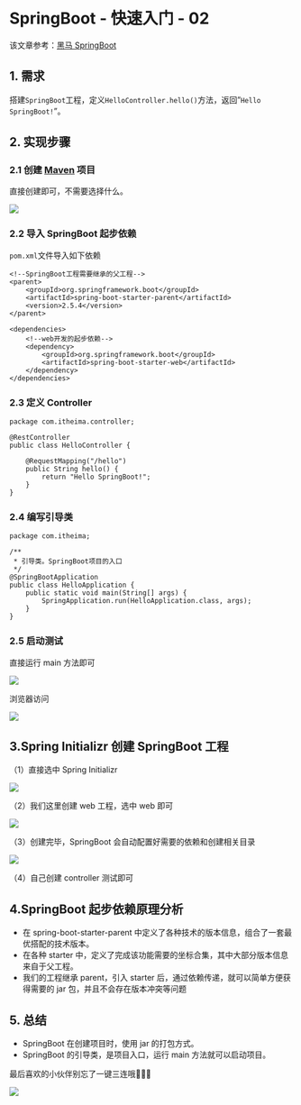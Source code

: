 
# SpringBoot - 快速入门 - 02

该文章参考：[黑马 SpringBoot](https://www.bilibili.com/video/BV1Lq4y1J77x?spm_id_from=333.999.0.0)

## 1. 需求

搭建`SpringBoot`工程，定义`HelloController.hello()`方法，返回”`Hello SpringBoot!`”。

## 2. 实现步骤

### 2.1 创建 [Maven](https://so.csdn.net/so/search?q=Maven&spm=1001.2101.3001.7020) 项目

直接创建即可，不需要选择什么。  

![](<images/1683635559704.png>)

### 2.2 导入 SpringBoot 起步依赖

`pom.xml`文件导入如下依赖

```
<!--SpringBoot工程需要继承的父工程-->
<parent>
    <groupId>org.springframework.boot</groupId>
    <artifactId>spring-boot-starter-parent</artifactId>
    <version>2.5.4</version>
</parent>

<dependencies>
    <!--web开发的起步依赖-->
    <dependency>
        <groupId>org.springframework.boot</groupId>
        <artifactId>spring-boot-starter-web</artifactId>
    </dependency>
</dependencies>
```

### 2.3 定义 Controller

```
package com.itheima.controller;

@RestController
public class HelloController {

    @RequestMapping("/hello")
    public String hello() {
        return "Hello SpringBoot!";
    }
}
```

### 2.4 编写引导类

```
package com.itheima;

/**
 * 引导类。SpringBoot项目的入口
 */
@SpringBootApplication
public class HelloApplication {
    public static void main(String[] args) {
        SpringApplication.run(HelloApplication.class, args);
    }
}
```

### 2.5 启动测试

直接运行 main 方法即可

![](<images/1683635559803.png>)

浏览器访问

![](<images/1683635559882.png>)

## 3.Spring Initializr 创建 SpringBoot 工程

（1）直接选中 Spring Initializr

![](<images/1683635561071.png>)

（2）我们这里创建 web 工程，选中 web 即可

![](<images/1683635561123.png>)

（3）创建完毕，SpringBoot 会自动配置好需要的依赖和创建相关目录

![](<images/1683635561169.png>)

（4）自己创建 controller 测试即可

## 4.SpringBoot 起步依赖原理分析

*   在 spring-boot-starter-parent 中定义了各种技术的版本信息，组合了一套最优搭配的技术版本。
*   在各种 starter 中，定义了完成该功能需要的坐标合集，其中大部分版本信息来自于父工程。
*   我们的工程继承 parent，引入 starter 后，通过依赖传递，就可以简单方便获得需要的 jar 包，并且不会存在版本冲突等问题

## 5. 总结

*   SpringBoot 在创建项目时，使用 jar 的打包方式。
*   SpringBoot 的引导类，是项目入口，运行 main 方法就可以启动项目。

最后喜欢的小伙伴别忘了一键三连哦🎈🎈🎈

![](<images/1683635562425.png>)